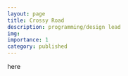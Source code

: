 ```yaml
---
layout: page
title: Crossy Road
description: programming/design lead
img:
importance: 1
category: published
---
```


here
